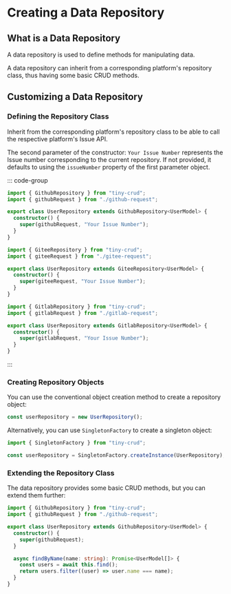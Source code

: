 # Creating a Data Repository

## What is a Data Repository

A data repository is used to define methods for manipulating data.

A data repository can inherit from a corresponding platform's repository class, thus having some basic CRUD methods.

## Customizing a Data Repository

### Defining the Repository Class

Inherit from the corresponding platform's repository class to be able to call the respective platform's Issue API.

The second parameter of the constructor: `Your Issue Number` represents the Issue number corresponding to the current repository. If not provided, it defaults to using the `issueNumber` property of the first parameter object.

::: code-group

```ts [github]
import { GithubRepository } from "tiny-crud";
import { githubRequest } from "./github-request";

export class UserRepository extends GithubRepository<UserModel> {
  constructor() {
    super(githubRequest, "Your Issue Number");
  }
}
```

```ts [gitee]
import { GiteeRepository } from "tiny-crud";
import { giteeRequest } from "./gitee-request";

export class UserRepository extends GiteeRepository<UserModel> {
  constructor() {
    super(giteeRequest, "Your Issue Number");
  }
}
```

```ts [gitlab]
import { GitlabRepository } from "tiny-crud";
import { gitlabRequest } from "./gitlab-request";

export class UserRepository extends GitlabRepository<UserModel> {
  constructor() {
    super(gitlabRequest, "Your Issue Number");
  }
}
```

:::

### Creating Repository Objects

You can use the conventional object creation method to create a repository object:

```ts
const userRepository = new UserRepository();
```

Alternatively, you can use `SingletonFactory` to create a singleton object:

```ts
import { SingletonFactory } from "tiny-crud";

const userRepository = SingletonFactory.createInstance(UserRepository);
```

### Extending the Repository Class

The data repository provides some basic CRUD methods, but you can extend them further:

```ts
import { GithubRepository } from "tiny-crud";
import { githubRequest } from "./github-request";

export class UserRepository extends GithubRepository<UserModel> {
  constructor() {
    super(githubRequest);
  }

  async findByName(name: string): Promise<UserModel[]> {
    const users = await this.find();
    return users.filter((user) => user.name === name);
  }
}
```
